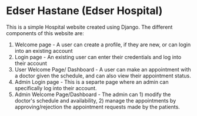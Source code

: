 # Edser Hastane (Edser Hospital)
This is a simple Hospital website created using Django.
The different components of this website are:
1. Welcome page - A user can create a profile, if they are new, or can login into an existing account
2. Login page -  An existing user can enter their credentials and log into their account
3. User Welcome Page/ Dashboard - A user can make an appointment with a doctor given the schedule, and can also view their appointment status.
4. Admin Login page - This is a separte page where an admin can specifically log into their account.
5. Admin Welcome Page/Dashboard - The admin can 1) modify the doctor's schedule and availability, 2) manage the appointments by approving/rejection the appointment requests made by the patients.
